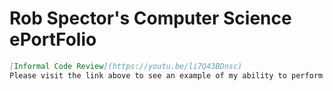
# Rob Spector's Computer Science ePortFolio


```markdown
[Informal Code Review](https://youtu.be/li7Q43BDnsc)
Please visit the link above to see an example of my ability to perform a code review.
